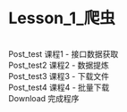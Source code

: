 # Lesson_1_爬虫
</br>Post_test 课程1 - 接口数据获取
</br>Post_test2 课程2 - 数据提炼
</br>Post_test3 课程3 - 下载文件
</br>Post_test4 课程4 - 批量下载
</br>Download 完成程序

